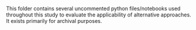 This folder contains several uncommented python files/notebooks used throughout this study to evaluate the applicability of alternative approaches. It exists primarily for archival purposes.